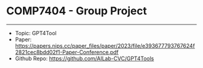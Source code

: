 # COMP7404 - Group Project
---
- Topic: GPT4Tool
- Paper: https://papers.nips.cc/paper_files/paper/2023/file/e393677793767624f2821cec8bdd02f1-Paper-Conference.pdf
- Github Repo: https://github.com/AILab-CVC/GPT4Tools

